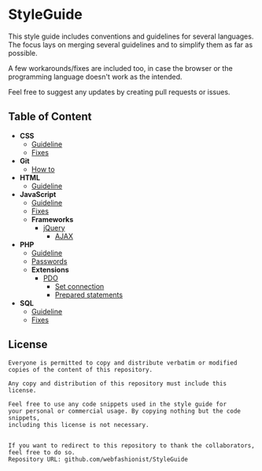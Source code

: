 # StyleGuide

This style guide includes conventions and guidelines for several languages. 
The focus lays on merging several guidelines and to simplify them as far as possible.

A few workarounds/fixes are included too, in case the browser or the programming language doesn't work as the intended.

Feel free to suggest any updates by creating pull requests or issues. 

## Table of Content

- **CSS**
    - [Guideline](CSS/Guideline.md)
    - [Fixes](CSS/Fixes.md)
- **Git**
    - [How to](Git/HowTo.md)
- **HTML**
    - [Guideline](HTML/Guideline.md)
- **JavaScript**
    - [Guideline](JavaScript/Guideline.md)
    - [Fixes](JavaScript/Fixes.md)
    - **Frameworks**
        - [jQuery](JavaScript/jQuery/README.md)
            - [AJAX](JavaScript/jQuery/README.md#ajax)
- **PHP**
    - [Guideline](PHP/Guideline.md)
    - [Passwords](PHP/Passwords/README.md)
    - **Extensions**
        - [PDO](PHP/PDO/README.md)
            - [Set connection](PHP/PDO/README.md#set-connection)
            - [Prepared statements](PHP/PDO/README.md#prepared-statements)
- **SQL**
    - [Guideline](SQL/Guideline.md)
    - [Fixes](SQL/Fixes.md)



## License

```
Everyone is permitted to copy and distribute verbatim or modified 
copies of the content of this repository. 

Any copy and distribution of this repository must include this license.

Feel free to use any code snippets used in the style guide for 
your personal or commercial usage. By copying nothing but the code snippets, 
including this license is not necessary.


If you want to redirect to this repository to thank the collaborators, feel free to do so.
Repository URL: github.com/webfashionist/StyleGuide
```
